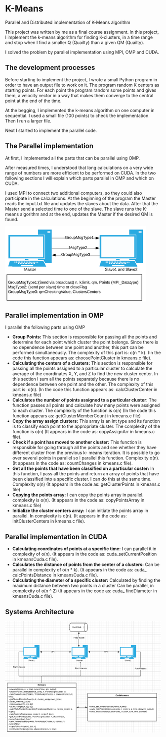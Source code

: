 # K-Means
Parallel and Distributed implementation of K-Means algorithm

This project was written by me as a final course assignment.
In this project, I implement the k-means algorithm for finding K-clusters, in a time range and
stop when I find a smaller Q (Quailty) than a given QM (Quailty).

I solved the problem by parallel implementation using MPI, OMP and CUDA.

## The development processes
Before starting to implement the project, I wrote a small Python program in order to have an
output file to work on it. 
The program random K centers as starting points. For each point the
program random some points and gives them, a velocity vector in a way that makes them
converge to the central point at the end of the time.

At the begging, I implemented the k-means algorithm on one computer in sequential. I used a
small file (100 points) to check the implementation. Then I run a larger file.

Next I started to implement the parallel code.

## The Parallel implementation
At first, I implemented all the parts that can be parallel using OMP.

After measured times, I understood that long calculations on a very wide range of numbers
are more efficient to be performed on CUDA.
In the two following sections I will explain which parts parallel in OMP and which on
CUDA.

I used MPI to connect two additional computers, so they could also participate in the
calculations. At the beginning of the program the Master reads the input.txt file and updates
the slaves about the data. After that the Master send a selected time to one of the slave. The
slave runs the K-means algorithm and at the end, updates the Master if the desired QM is
found.

![Figure 2](https://github.com/YanivBir/K-Means/blob/master/figures/figure1.png)

## Parallel implementation in OMP
I parallel the following parts using OMP
* **Group Points:** This section is responsible for passing all the points and determine for
each point which cluster the point belongs. Since there is no dependence between one
point and another, this part can be performed simultaneously. The complexity of this part
is: o(n * k). (In the code this function appears as: choosePointCluster in kmeans.c file).
* **Calculating the centers of a clusters:** This section is responsible for passing all the
points assigned to a particular cluster to calculate the average of the coordinates X, Y,
and Z to find the new cluster center. In this section I sum all the points separately
because there is no dependence between one point and the other. The complexity of this
part is: o(n). (In the code this function appears as: calcClusterCenter in kmeans.c file)
* **Calculates the number of points assigned to a particular cluster:** The function passes
all points and calculate how many points were assigned to each cluster. The complexity
of the function is o(n) (In the code this function appears as: getClusterMemberCount in
kmeans.c file)
* **Copy the array assign clusters:** This array is an int type and its function is to classify
each point to the appropriate cluster. The complexity of the function is o(n) (It appears in
the code as: copyAssignArr in kmeans.c file).
* **Check if a point has moved to another cluster:** This function is responsible for going
through all the points and see whether they have different cluster from the previous k-
means iteration. It is possible to go over several points in parallel so I parallel this
function. Complexity o(n). (It appears in the code as: countChanges in kmeans.c file).
* **Get all the points that have been classified on a particular custer:** In this function, I
pass all the points and return an array of points that have been classified into a specific
cluster. I can do this at the same time. Complexity o(n) (It appears in the code as:
getClusterPoints in kmeans.c file)
* **Copying the points array:** I can copy the points array in parallel. complexity is o(n). (It
appears in the code as: copyPointsArray in kmeans.c file)
* **Initialize the cluster centers array:** I can initiate the points array in parallel. In
complexity is o(n). (It appears in the code as: initClusterCenters in kmeans.c file).

## Parallel implementation in CUDA
* **Calculating coordinates of points at a specific time:** I can parallel it in complexity
of o(n). (It appears in the code as: cuda_setCurrentPosition in kmeansCuda.c file).
* **Calculates the distance of points from the center of a clusters:** Can be parallel in
complexity of o(n * k). (It appears in the code as: cuda_ calcPointsDistance in
kmeansCuda.c file).
* **Calculating the diameter of a specific cluster:** Calculated by finding the maximum
distance between two points in a cluster Can be parallel, in complexity of o(n ^ 2) (It
appears in the code as: cuda_ findDiameter in kmeansCuda.c file).

## Systems Architecture
![Systems Architecture](https://github.com/YanivBir/K-Means/blob/master/figures/SystemsArchitecture.png)
